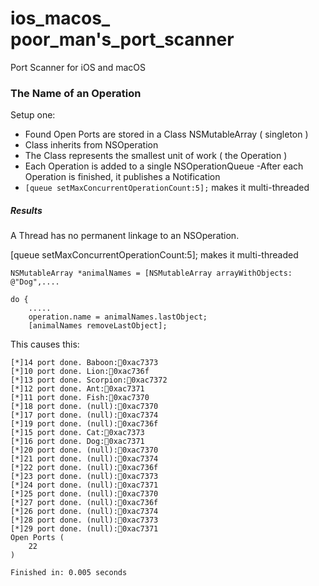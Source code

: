 # ios_macos_ poor_man's_port_scanner
Port Scanner for iOS and macOS


### The Name of an Operation
Setup one:

- Found Open Ports are stored in a Class NSMutableArray ( singleton ) 
- Class inherits from NSOperation
- The Class represents the smallest unit of work ( the Operation )
- Each Operation is added to a single NSOperationQueue
-After each Operation is finished, it publishes a Notification
- `[queue setMaxConcurrentOperationCount:5];`  makes it multi-threaded


##### Results
A Thread has no permanent linkage to an NSOperation.

[queue setMaxConcurrentOperationCount:5];  makes it multi-threaded

```
NSMutableArray *animalNames = [NSMutableArray arrayWithObjects:     @"Dog",....

do {
    .....
    operation.name = animalNames.lastObject;
    [animalNames removeLastObject];
```
This causes this:
```
[*]14 port done. Baboon:🐝0xac7373
[*]10 port done. Lion:🐝0xac736f
[*]13 port done. Scorpion:🐝0xac7372
[*]12 port done. Ant:🐝0xac7371
[*]11 port done. Fish:🐝0xac7370
[*]18 port done. (null):🐝0xac7370
[*]17 port done. (null):🐝0xac7374
[*]19 port done. (null):🐝0xac736f
[*]15 port done. Cat:🐝0xac7373
[*]16 port done. Dog:🐝0xac7371
[*]20 port done. (null):🐝0xac7370
[*]21 port done. (null):🐝0xac7374
[*]22 port done. (null):🐝0xac736f
[*]23 port done. (null):🐝0xac7373
[*]24 port done. (null):🐝0xac7371
[*]25 port done. (null):🐝0xac7370
[*]27 port done. (null):🐝0xac736f
[*]26 port done. (null):🐝0xac7374
[*]28 port done. (null):🐝0xac7373
[*]29 port done. (null):🐝0xac7371
Open Ports (
    22
) 

Finished in: 0.005 seconds
```
